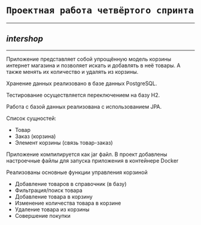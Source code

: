 # `Проектная работа четвёртого спринта`

---
## ***intershop***

---
Приложение представляет собой упрощённую модель корзины интернет магазина
и позволяет искать и добавлять в неё товары. А также менять их количество и удалять 
из корзины.

Хранение данных реализовано в базе данных PostgreSQL.

Тестирование осуществляется переключением на базу H2.

Работа с базой данных реализована с использованием JPA.

Список сущностей:
- Товар
- Заказ (корзина)
- Элемент корзины (связь товар-заказ)

Приложение компилируется как jar файл. В проект добавлены настроечные файлы для запуска приложения в контейнере Docker

Реализованы основные функции управления корзиной
- Добавление товаров в справочник (в базу)
- Фильтрация/поиск товара
- Добавление товара в корзину
- Изменение количества товара в корзине
- Удаление товара из корзины
- Совершение покупки
